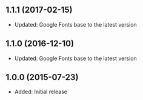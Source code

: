 ## 1.1.1 (2017-02-15)

- Updated: Google Fonts base to the latest version

## 1.1.0 (2016-12-10)

- Updated: Google Fonts base to the latest version

## 1.0.0 (2015-07-23)

- Added: Initial release
